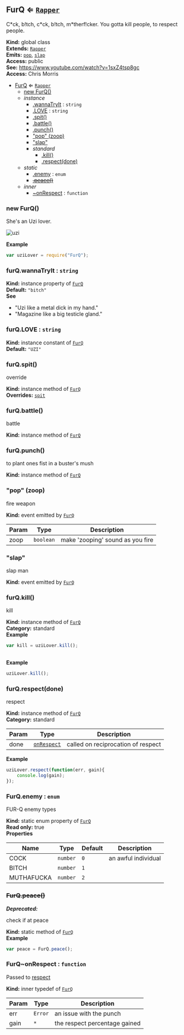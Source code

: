 <a name="FurQ"></a>
## FurQ ⇐ <code>[Rapper](#Rapper)</code>
C\*ck, b!tch, c\*ck, b!tch, m\*therf!cker. You gotta kill people, to respect people.

**Kind:** global class  
**Extends:** <code>[Rapper](#Rapper)</code>  
**Emits:** <code>[pop](#FurQ+event_pop)</code>, <code>[slap](#FurQ+event_slap)</code>  
**Access:** public  
**See:** https://www.youtube.com/watch?v=1sxZ4tsp8gc  
**Access:** Chris Morris  

* [FurQ](#FurQ) ⇐ <code>[Rapper](#Rapper)</code>
  * [new FurQ()](#new_FurQ_new)
  * _instance_
    * [.wannaTryIt](#FurQ+wannaTryIt) : <code>string</code>
    * [.LOVE](#FurQ+LOVE) : <code>string</code>
    * [.spit()](#FurQ+spit)
    * [.battle()](#Rapper+battle)
    * [.punch()](#FurQ+punch)
    * ["pop" (zoop)](#FurQ+event_pop)
    * ["slap"](#FurQ+event_slap)
    * _standard_
      * [.kill()](#FurQ+kill)
      * [.respect(done)](#FurQ+respect)
  * _static_
    * [.enemy](#FurQ.enemy) : <code>enum</code>
    * ~~[.peace()](#FurQ.peace)~~
  * _inner_
    * [~onRespect](#FurQ..onRespect) : <code>function</code>

<a name="new_FurQ_new"></a>
### new FurQ()
She's an Uzi lover. 

![uzi](https://sampleface.co.uk/wp-content/uploads/2013/07/fur-q-uzi-lover.png)

**Example**  
```js
var uziLover = require("FurQ");
```
<a name="FurQ+wannaTryIt"></a>
### furQ.wannaTryIt : <code>string</code>
**Kind:** instance property of <code>[FurQ](#FurQ)</code>  
**Default:** <code>&quot;bitch&quot;</code>  
**See**

- "Uzi like a metal dick in my hand."
- "Magazine like a big testicle gland."

<a name="FurQ+LOVE"></a>
### furQ.LOVE : <code>string</code>
**Kind:** instance constant of <code>[FurQ](#FurQ)</code>  
**Default:** <code>&quot;UZI&quot;</code>  
<a name="FurQ+spit"></a>
### furQ.spit()
override

**Kind:** instance method of <code>[FurQ](#FurQ)</code>  
**Overrides:** <code>[spit](#Rapper+spit)</code>  
<a name="Rapper+battle"></a>
### furQ.battle()
battle

**Kind:** instance method of <code>[FurQ](#FurQ)</code>  
<a name="FurQ+punch"></a>
### furQ.punch()
to plant ones fist in a buster's mush

**Kind:** instance method of <code>[FurQ](#FurQ)</code>  
<a name="FurQ+event_pop"></a>
### "pop" (zoop)
fire weapon

**Kind:** event emitted by <code>[FurQ](#FurQ)</code>  

| Param | Type | Description |
| --- | --- | --- |
| zoop | <code>boolean</code> | make 'zooping' sound as you fire |

<a name="FurQ+event_slap"></a>
### "slap"
slap man

**Kind:** event emitted by <code>[FurQ](#FurQ)</code>  
<a name="FurQ+kill"></a>
### furQ.kill()
kill

**Kind:** instance method of <code>[FurQ](#FurQ)</code>  
**Category:** standard  
**Example**  
```js
var kill = uziLover.kill();
    
```
**Example**  
```js
uziLover.kill();
```
<a name="FurQ+respect"></a>
### furQ.respect(done)
respect

**Kind:** instance method of <code>[FurQ](#FurQ)</code>  
**Category:** standard  

| Param | Type | Description |
| --- | --- | --- |
| done | <code>[onRespect](#FurQ..onRespect)</code> | called on reciprocation of respect |

**Example**  
```js
uziLover.respect(function(err, gain){
    console.log(gain);
});
```
<a name="FurQ.enemy"></a>
### FurQ.enemy : <code>enum</code>
FUR-Q enemy types

**Kind:** static enum property of <code>[FurQ](#FurQ)</code>  
**Read only:** true  
**Properties**

| Name | Type | Default | Description |
| --- | --- | --- | --- |
| COCK | <code>number</code> | <code>0</code> | an awful individual |
| BITCH | <code>number</code> | <code>1</code> |  |
| MUTHAFUCKA | <code>number</code> | <code>2</code> |  |

<a name="FurQ.peace"></a>
### ~~FurQ.peace()~~
***Deprecated:***

check if at peace

**Kind:** static method of <code>[FurQ](#FurQ)</code>  
**Example**  
```js
var peace = FurQ.peace();
```
<a name="FurQ..onRespect"></a>
### FurQ~onRespect : <code>function</code>
Passed to [respect](#FurQ+respect)

**Kind:** inner typedef of <code>[FurQ](#FurQ)</code>  

| Param | Type | Description |
| --- | --- | --- |
| err | <code>Error</code> | an issue with the punch |
| gain | <code>\*</code> | the respect percentage gained |

